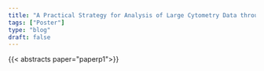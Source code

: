 ```yaml
---
title: "A Practical Strategy for Analysis of Large Cytometry Data through Supercells"
tags: ["Poster"]
type: "blog"
draft: false
---
```


{{< abstracts paper="paperp1">}}


